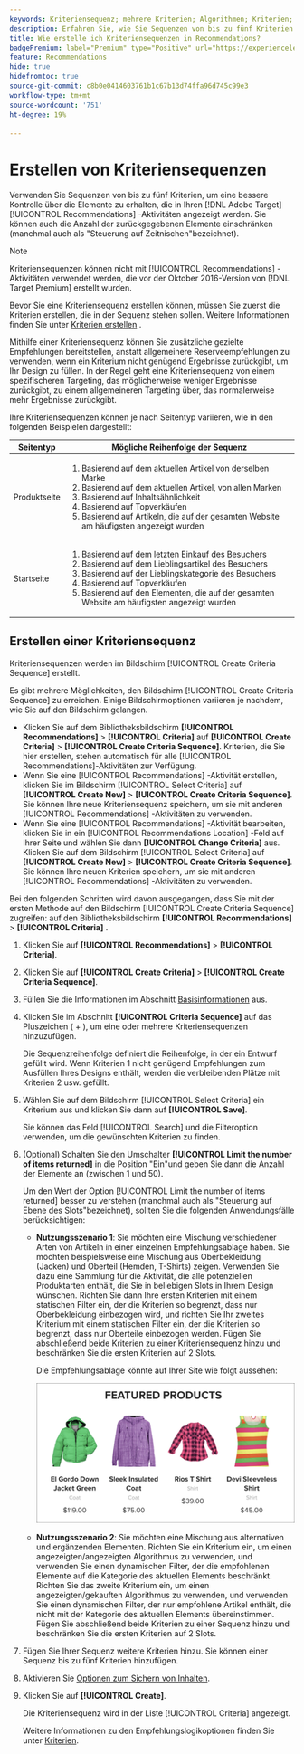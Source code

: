 ```yaml
---
keywords: Kriteriensequenz; mehrere Kriterien; Algorithmen; Kriterien; Empfehlungskriterien; Sequenz; Anzahl der zurückgegebenen Elemente begrenzen; Steuerung auf Slot-Ebene; Slot
description: Erfahren Sie, wie Sie Sequenzen von bis zu fünf Kriterien festlegen, um eine bessere Kontrolle über die Elemente zu erhalten, die in Ihren Recommendations-Aktivitäten angezeigt werden.
title: Wie erstelle ich Kriteriensequenzen in Recommendations?
badgePremium: label="Premium" type="Positive" url="https://experienceleague.adobe.com/docs/target/using/introduction/intro.html?lang=en#premium newtab=true" tooltip="Erfahren Sie, was in Target Premium enthalten ist."
feature: Recommendations
hide: true
hidefromtoc: true
source-git-commit: c8b0e0414603761b1c67b13d74ffa96d745c99e3
workflow-type: tm+mt
source-wordcount: '751'
ht-degree: 19%

---
```


# Erstellen von Kriteriensequenzen

Verwenden Sie Sequenzen von bis zu fünf Kriterien, um eine bessere Kontrolle über die Elemente zu erhalten, die in Ihren [!DNL Adobe Target] [!UICONTROL Recommendations] -Aktivitäten angezeigt werden. Sie können auch die Anzahl der zurückgegebenen Elemente einschränken (manchmal auch als &quot;Steuerung auf Zeitnischen&quot;bezeichnet).

>[!NOTE]
>
>Kriteriensequenzen können nicht mit [!UICONTROL Recommendations] -Aktivitäten verwendet werden, die vor der Oktober 2016-Version von [!DNL Target Premium] erstellt wurden.

Bevor Sie eine Kriteriensequenz erstellen können, müssen Sie zuerst die Kriterien erstellen, die in der Sequenz stehen sollen. Weitere Informationen finden Sie unter [Kriterien erstellen](/help/main/c-recommendations/c-algorithms/create-new-algorithm.md) .

Mithilfe einer Kriteriensequenz können Sie zusätzliche gezielte Empfehlungen bereitstellen, anstatt allgemeinere Reserveempfehlungen zu verwenden, wenn ein Kriterium nicht genügend Ergebnisse zurückgibt, um Ihr Design zu füllen. In der Regel geht eine Kriteriensequenz von einem spezifischeren Targeting, das möglicherweise weniger Ergebnisse zurückgibt, zu einem allgemeineren Targeting über, das normalerweise mehr Ergebnisse zurückgibt.

Ihre Kriteriensequenzen können je nach Seitentyp variieren, wie in den folgenden Beispielen dargestellt:

| Seitentyp | Mögliche Reihenfolge der Sequenz |
| --- | --- |
| Produktseite | <ol><li>Basierend auf dem aktuellen Artikel von derselben Marke</li><li>Basierend auf dem aktuellen Artikel, von allen Marken</li><li>Basierend auf Inhaltsähnlichkeit</li><li>Basierend auf Topverkäufen</li><li>Basierend auf Artikeln, die auf der gesamten Website am häufigsten angezeigt wurden</li></ol> |
| Startseite | <ol><li>Basierend auf dem letzten Einkauf des Besuchers </li><li>Basierend auf dem Lieblingsartikel des Besuchers</li><li>Basierend auf der Lieblingskategorie des Besuchers</li><li>Basierend auf Topverkäufen</li><li>Basierend auf den Elementen, die auf der gesamten Website am häufigsten angezeigt wurden</li></ol> |

## Erstellen einer Kriteriensequenz

Kriteriensequenzen werden im Bildschirm [!UICONTROL Create Criteria Sequence] erstellt.

Es gibt mehrere Möglichkeiten, den Bildschirm [!UICONTROL Create Criteria Sequence] zu erreichen. Einige Bildschirmoptionen variieren je nachdem, wie Sie auf den Bildschirm gelangen.

* Klicken Sie auf dem Bibliotheksbildschirm **[!UICONTROL Recommendations]** > **[!UICONTROL Criteria]** auf **[!UICONTROL Create Criteria]** > **[!UICONTROL Create Criteria Sequence]**. Kriterien, die Sie hier erstellen, stehen automatisch für alle [!UICONTROL Recommendations]-Aktivitäten zur Verfügung.
* Wenn Sie eine [!UICONTROL Recommendations] -Aktivität erstellen, klicken Sie im Bildschirm [!UICONTROL Select Criteria] auf **[!UICONTROL Create New]** > **[!UICONTROL Create Criteria Sequence]**. Sie können Ihre neue Kriteriensequenz speichern, um sie mit anderen [!UICONTROL Recommendations] -Aktivitäten zu verwenden.
* Wenn Sie eine [!UICONTROL Recommendations] -Aktivität bearbeiten, klicken Sie in ein [!UICONTROL Recommendations Location] -Feld auf Ihrer Seite und wählen Sie dann **[!UICONTROL Change Criteria]** aus. Klicken Sie auf dem Bildschirm [!UICONTROL Select Criteria] auf **[!UICONTROL Create New]** > **[!UICONTROL Create Criteria Sequence]**. Sie können Ihre neuen Kriterien speichern, um sie mit anderen [!UICONTROL Recommendations] -Aktivitäten zu verwenden.

Bei den folgenden Schritten wird davon ausgegangen, dass Sie mit der ersten Methode auf den Bildschirm [!UICONTROL Create Criteria Sequence] zugreifen: auf den Bibliotheksbildschirm **[!UICONTROL Recommendations]** > **[!UICONTROL Criteria]** .

1. Klicken Sie auf **[!UICONTROL Recommendations]** > **[!UICONTROL Criteria]**.

1. Klicken Sie auf **[!UICONTROL Create Criteria]** > **[!UICONTROL Create Criteria Sequence]**.

1. Füllen Sie die Informationen im Abschnitt [Basisinformationen](/help/main/c-recommendations/c-algorithms/create-new-algorithm.md#info) aus.

1. Klicken Sie im Abschnitt **[!UICONTROL Criteria Sequence]** auf das Pluszeichen ( + ), um eine oder mehrere Kriteriensequenzen hinzuzufügen.

   Die Sequenzreihenfolge definiert die Reihenfolge, in der ein Entwurf gefüllt wird. Wenn Kriterien 1 nicht genügend Empfehlungen zum Ausfüllen Ihres Designs enthält, werden die verbleibenden Plätze mit Kriterien 2 usw. gefüllt.

1. Wählen Sie auf dem Bildschirm [!UICONTROL Select Criteria] ein Kriterium aus und klicken Sie dann auf **[!UICONTROL Save]**.

   Sie können das Feld [!UICONTROL Search] und die Filteroption verwenden, um die gewünschten Kriterien zu finden.

1. (Optional) Schalten Sie den Umschalter **[!UICONTROL Limit the number of items returned]** in die Position &quot;Ein&quot;und geben Sie dann die Anzahl der Elemente an (zwischen 1 und 50).

   Um den Wert der Option [!UICONTROL Limit the number of items returned] besser zu verstehen (manchmal auch als &quot;Steuerung auf Ebene des Slots&quot;bezeichnet), sollten Sie die folgenden Anwendungsfälle berücksichtigen:

   * **Nutzungsszenario 1**: Sie möchten eine Mischung verschiedener Arten von Artikeln in einer einzelnen Empfehlungsablage haben. Sie möchten beispielsweise eine Mischung aus Oberbekleidung (Jacken) und Oberteil (Hemden, T-Shirts) zeigen. Verwenden Sie dazu eine Sammlung für die Aktivität, die alle potenziellen Produktarten enthält, die Sie in beliebigen Slots in Ihrem Design wünschen. Richten Sie dann Ihre ersten Kriterien mit einem statischen Filter ein, der die Kriterien so begrenzt, dass nur Oberbekleidung einbezogen wird, und richten Sie Ihr zweites Kriterium mit einem statischen Filter ein, der die Kriterien so begrenzt, dass nur Oberteile einbezogen werden. Fügen Sie abschließend beide Kriterien zu einer Kriteriensequenz hinzu und beschränken Sie die ersten Kriterien auf 2 Slots.

     Die Empfehlungsablage könnte auf Ihrer Site wie folgt aussehen:

     ![Empfehlungsablage für präsentierte Produkte](/help/main/c-recommendations/c-algorithms/assets/featured-products.png)

   * **Nutzungsszenario 2**: Sie möchten eine Mischung aus alternativen und ergänzenden Elementen. Richten Sie ein Kriterium ein, um einen angezeigten/angezeigten Algorithmus zu verwenden, und verwenden Sie einen dynamischen Filter, der die empfohlenen Elemente auf die Kategorie des aktuellen Elements beschränkt. Richten Sie das zweite Kriterium ein, um einen angezeigten/gekauften Algorithmus zu verwenden, und verwenden Sie einen dynamischen Filter, der nur empfohlene Artikel enthält, die nicht mit der Kategorie des aktuellen Elements übereinstimmen. Fügen Sie abschließend beide Kriterien zu einer Sequenz hinzu und beschränken Sie die ersten Kriterien auf 2 Slots.

1. Fügen Sie Ihrer Sequenz weitere Kriterien hinzu. Sie können einer Sequenz bis zu fünf Kriterien hinzufügen.

1. Aktivieren Sie [Optionen zum Sichern von Inhalten](/help/main/c-recommendations/c-algorithms/create-new-algorithm.md#content).

1. Klicken Sie auf **[!UICONTROL Create]**.

   Die Kriteriensequenz wird in der Liste [!UICONTROL Criteria] angezeigt.

   Weitere Informationen zu den Empfehlungslogikoptionen finden Sie unter [Kriterien](/help/main/c-recommendations/c-algorithms/algorithms.md).